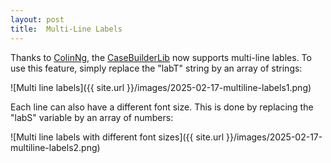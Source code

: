 ```yaml
---
layout: post
title:  Multi-Line Labels
---
```


Thanks to [ColinNg](https://github.com/ColinNg), the [CaseBuilderLib](https://github.com/hotwolf/CaseBuilderLib/tree/master) now supports multi-line lables.
To use this feature, simply replace the "labT" string by an array of strings:


![Multi line labels]({{ site.url }}/images/2025-02-17-multiline-labels1.png)


Each line can also have a different font size. This is done by replacing the "labS" variable by an array of numbers:


![Multi line labels with different font sizes]({{ site.url }}/images/2025-02-17-multiline-labels2.png)



